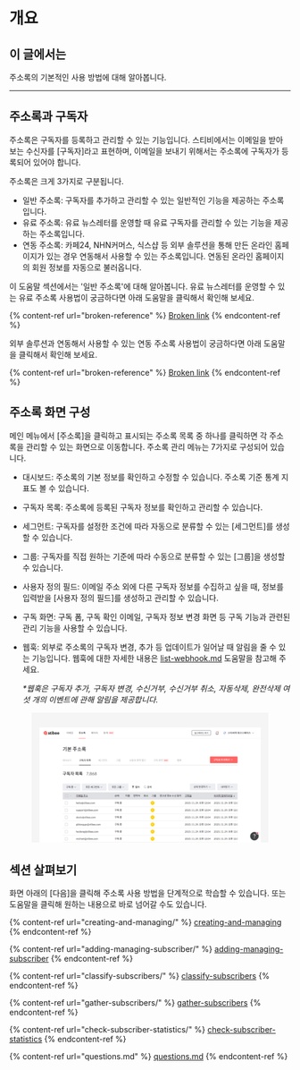 # 개요

## 이 글에서는&#x20;

주소록의 기본적인 사용 방법에 대해 알아봅니다.

***

## 주소록과 구독자

주소록은 구독자를 등록하고 관리할 수 있는 기능입니다. 스티비에서는 이메일을 받아 보는 수신자를 \[구독자]라고 표현하며, 이메일을 보내기 위해서는 주소록에 구독자가 등록되어 있어야 합니다.

&#x20;주소록은 크게 3가지로 구분됩니다.

* 일반 주소록: 구독자를 추가하고 관리할 수 있는 일반적인 기능을 제공하는 주소록입니다.&#x20;
* 유료 주소록: 유료 뉴스레터를 운영할 때 유료 구독자를 관리할 수 있는 기능을 제공하는 주소록입니다.&#x20;
* 연동 주소록: 카페24, NHN커머스, 식스샵 등 외부 솔루션을 통해 만든 온라인 홈페이지가 있는 경우 연동해서 사용할 수 있는 주소록입니다. 연동된 온라인 홈페이지의 회원 정보를 자동으로 불러옵니다.



이 도움말 섹션에서는 '일반 주소록'에 대해 알아봅니다. 유료 뉴스레터를 운영할 수 있는 유료 주소록 사용법이 궁금하다면 아래 도움말을 클릭해서 확인해 보세요.

{% content-ref url="broken-reference" %}
[Broken link](broken-reference)
{% endcontent-ref %}



외부 솔루션과 연동해서 사용할 수 있는 연동 주소록 사용법이 궁금하다면 아래 도움말을 클릭해서 확인해 보세요.

{% content-ref url="broken-reference" %}
[Broken link](broken-reference)
{% endcontent-ref %}



## 주소록 화면 구성 <a href="#layout" id="layout"></a>

메인 메뉴에서 \[주소록]을 클릭하고 표시되는 주소록 목록 중 하나를 클릭하면 각 주소록을 관리할 수 있는 화면으로 이동합니다. 주소록 관리 메뉴는 7가지로 구성되어 있습니다.&#x20;

* 대시보드: 주소록의 기본 정보를 확인하고 수정할 수 있습니다. 주소록 기준 통계 지표도 볼 수 있습니다.
* 구독자 목록: 주소록에 등록된 구독자 정보를 확인하고 관리할 수 있습니다.
* 세그먼트: 구독자를 설정한 조건에 따라 자동으로 분류할 수 있는 \[세그먼트]를 생성할 수 있습니다.
* 그룹: 구독자를 직접 원하는 기준에 따라 수동으로 분류할 수 있는 \[그룹]을 생성할 수 있습니다.
* 사용자 정의 필드: 이메일 주소 외에 다른 구독자 정보를 수집하고 싶을 때, 정보를 입력받을 \[사용자 정의 필드]를 생성하고 관리할 수 있습니다.
* 구독 화면: 구독 폼, 구독 확인 이메일, 구독자 정보 변경 화면 등 구독 기능과 관련된 관리 기능을 사용할 수 있습니다.
*   웹훅: 외부로 주소록의 구독자 변경, 추가 등 업데이트가 일어날 때 알림을 줄 수 있는 기능입니다. 웹훅에 대한 자세한 내용은 [list-webhook.md](../api-webhook/list-webhook.md "mention") 도움말을 참고해 주세요.

    _\*웹훅은 구독자 추가, 구독자 변경, 수신거부, 수신거부 취소, 자동삭제, 완전삭제 여섯 개의 이벤트에 관해 알림을 제공합니다._

<figure><img src="../.gitbook/assets/주소록 화면.png" alt=""><figcaption></figcaption></figure>

## 섹션 살펴보기

화면 아래의 \[다음]을 클릭해 주소록 사용 방법을 단계적으로 학습할 수 있습니다. 또는 도움말을 클릭해 원하는 내용으로 바로 넘어갈 수도 있습니다.

{% content-ref url="creating-and-managing/" %}
[creating-and-managing](creating-and-managing/)
{% endcontent-ref %}

{% content-ref url="adding-managing-subscriber/" %}
[adding-managing-subscriber](adding-managing-subscriber/)
{% endcontent-ref %}

{% content-ref url="classify-subscribers/" %}
[classify-subscribers](classify-subscribers/)
{% endcontent-ref %}

{% content-ref url="gather-subscribers/" %}
[gather-subscribers](gather-subscribers/)
{% endcontent-ref %}

{% content-ref url="check-subscriber-statistics/" %}
[check-subscriber-statistics](check-subscriber-statistics/)
{% endcontent-ref %}

{% content-ref url="questions.md" %}
[questions.md](questions.md)
{% endcontent-ref %}
